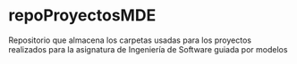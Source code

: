 # repoProyectosMDE
Repositorio que almacena los carpetas usadas para los proyectos realizados para la asignatura de Ingeniería de Software guiada por modelos
